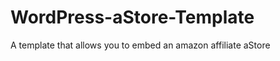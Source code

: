 WordPress-aStore-Template
=========================

A template that allows you to embed an amazon affiliate aStore
